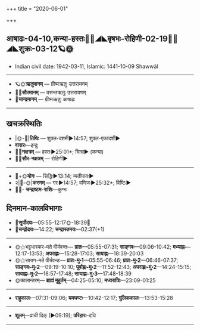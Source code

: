 +++
title = "2020-06-01"

+++
## आषाढः-04-10,कन्या-हस्तः🌛🌌◢◣वृषभः-रोहिणी-02-19🌌🌞◢◣शुक्रः-03-12🪐🌞
- Indian civil date: 1942-03-11, Islamic: 1441-10-09 Shawwāl
___________________
- 🪐🌞**ऋतुमानम्** — ग्रीष्मऋतुः उत्तरायणम्
- 🌌🌞**सौरमानम्** — वसन्तऋतुः उत्तरायणम्
- 🌛**चान्द्रमानम्** — ग्रीष्मऋतुः आषाढः
___________________


## खचक्रस्थितिः
- |🌞-🌛|**तिथिः** — शुक्ल-दशमी►14:57; शुक्ल-एकादशी►  
- **वासरः**—इन्दुः  
- 🌌🌛**नक्षत्रम्** — हस्तः►25:01*; चित्रा► (कन्या)  
- 🌌🌞**सौर-नक्षत्रम्** — रोहिणी►  
___________________
- 🌛+🌞**योगः** — सिद्धिः►13:14; व्यतीपातः►  
- २|🌛-🌞|**करणम्** — गरः►14:57; वणिजः►25:32*; विष्टिः►  
- 🌌🌛- **चन्द्राष्टम-राशिः**—कुम्भः  


## दिनमान-कालविभागाः
- 🌅**सूर्योदयः**—05:55-12:17🌞️-18:39🌇  
- 🌛**चन्द्रोदयः**—14:22; **चन्द्रास्तमयः**—02:37(+1)  
___________________
- 🌞⚝भट्टभास्कर-मते वीर्यवन्तः— **प्रातः**—05:55-07:31; **साङ्गवः**—09:06-10:42; **मध्याह्नः**—12:17-13:53; **अपराह्णः**—15:28-17:03; **सायाह्नः**—18:39-20:03  
- 🌞⚝सायण-मते वीर्यवन्तः— **प्रातः-मु॰1**—05:55-06:46; **प्रातः-मु॰2**—06:46-07:37; **साङ्गवः-मु॰2**—09:19-10:10; **पूर्वाह्णः-मु॰2**—11:52-12:43; **अपराह्णः-मु॰2**—14:24-15:15; **सायाह्णः-मु॰2**—16:57-17:48; **सायाह्णः-मु॰3**—17:48-18:39  
- 🌞कालान्तरम्— **ब्राह्मं मुहूर्तम्**—04:25-05:10; **मध्यरात्रिः**—23:09-01:25  
___________________
- **राहुकालः**—07:31-09:06; **यमघण्टः**—10:42-12:17; **गुलिककालः**—13:53-15:28  
___________________
- **शूलम्**—प्राची दिक् (►09:19); **परिहारः**–दधि  
___________________
